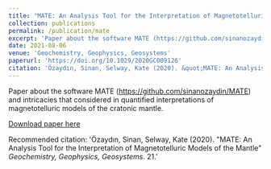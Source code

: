 ```yaml
---
title: "MATE: An Analysis Tool for the Interpretation of Magnetotelluric Models of the Mantle"
collection: publications
permalink: /publication/mate
excerpt: 'Paper about the software MATE (https://github.com/sinanozaydin/MATE) and intricacies that considered in quantified interpretations of magnetotelluric models of the cratonic mantle.'
date: 2021-08-06
venue: 'Geochemistry, Geophysics, Geosystems'
paperurl: 'https://doi.org/10.1029/2020GC009126'
citation: 'Özaydın, Sinan, Selway, Kate (2020). &quot;MATE: An Analysis Tool for the Interpretation of Magnetotelluric Models of the Mantle.&quot; <i>Geochemistry, Geophysics, Geosystems</i>. 21.'
---
```

Paper about the software MATE (https://github.com/sinanozaydin/MATE) and intricacies that considered in quantified interpretations of magnetotelluric models of the cratonic mantle.

[Download paper here](https://doi.org/10.1029/2020GC009126)

Recommended citation: 'Özaydın, Sinan, Selway, Kate (2020). &quot;MATE: An Analysis Tool for the Interpretation of Magnetotelluric Models of the Mantle&quot; <i>Geochemistry, Geophysics, Geosystems</i>. 21.'
